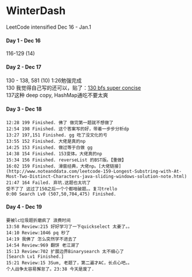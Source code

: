 # WinterDash
LeetCode intensified Dec 16 - Jan.1

#### Day 1 - Dec 16
116-129 (14)

#### Day 2 - Dec 17
130 - 138, 581 (10) 1:26勉强完成 <br>
130 我觉得自己写的还可以，贴了：[130 bfs super concise](https://leetcode.com/problems/surrounded-regions/discuss/453448/java-concise-bfs)<br>
137这种 deep copy, HashMap通吃不要太爽

#### Day 3 - Dec 18
```
12:28 199 Finished. 佛了 做完第一题就不想做了
12:54 198 Finished. 这个答案写的好，带着一步步分析dp
13:27 197,151 Finished. gg 吃了没文化的亏
13:55 152 Finished. 大佬是真的np
14:25 153 Finished. 做过等于白做 gg
14:38 154 Finished. 153变体。大佬真的np
15:34 156 Finished. reverseList 的BST版。【重做】
16:02 159 Finished. 滑窗经典，大佬np。[大佬链接](http://www.noteanddata.com/leetcode-159-Longest-Substring-with-At-Most-Two-Distinct-Characters-java-sliding-windows-solution-note.html)
21:47 164 Failed. 弃坑.这题也太坑了
受不了了 这过了150之后一个个都啥破题。。复习trello 
0:00 Search Lv0 (507,50,704,475) Finished.
```

#### Day 4 - Dec 19
```
要被lc垃圾题折磨疯了 浪费时间
13:58 Review:215 好好学习了一下quickselect 太姜了。。
14:10 Review:1046 pq 秒了
14:19 我佛了 怎么突然学不进去了
14:54 Review:969 翻饼 老江湖了
15:13 Review:702 扩展边界Binarysearch 太不细心了
[Search Lv1 Finished.]
15:21 Review:15 3Sum, 老题了，第二遍才AC，长点心吧。。
个人战争太容易懈怠了。23:38 今天是废了.

